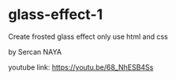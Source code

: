 # glass-effect-1

Create frosted glass effect only use html and css

by Sercan NAYA

youtube link: https://youtu.be/68_NhESB4Ss
